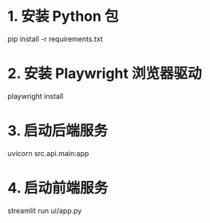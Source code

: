 # 1. 安装 Python 包
pip install -r requirements.txt

# 2. 安装 Playwright 浏览器驱动
playwright install

# 3. 启动后端服务
uvicorn src.api.main:app

# 4. 启动前端服务
streamlit run ui/app.py